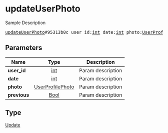 # updateUserPhoto

Sample Description

<pre>
<a href="../constructor/updateUserPhoto.md">updateUserPhoto</a>#95313b0c user_id:<a href="../type/int.md">int</a> date:<a href="../type/int.md">int</a> photo:<a href="../type/UserProfilePhoto.md">UserProfilePhoto</a> previous:<a href="../type/Bool.md">Bool</a> = <a href="../type/Update.md">Update</a>;</pre>
## Parameters

| Name | Type | Description |
|------|:----:|-------------|
| **user_id** | <a href="../type/int.md">int</a> | Param description |
| **date** | <a href="../type/int.md">int</a> | Param description |
| **photo** | <a href="../type/UserProfilePhoto.md">UserProfilePhoto</a> | Param description |
| **previous** | <a href="../type/Bool.md">Bool</a> | Param description |

## Type

<a href="../type/Update.md">Update</a>
